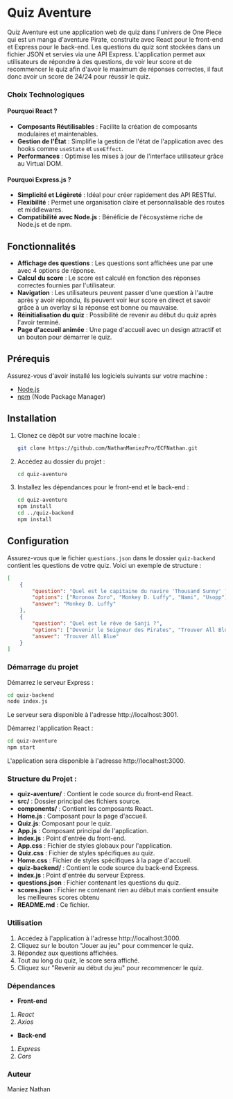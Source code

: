 # Quiz Aventure

Quiz Aventure est une application web de quiz dans l'univers de One Piece qui est un manga d'aventure Pirate, construite avec React pour le front-end et Express pour le back-end. Les questions du quiz sont stockées dans un fichier JSON et servies via une API Express. L'application permet aux utilisateurs de répondre à des questions, de voir leur score et de recommencer le quiz afin d'avoir le maximum de réponses correctes, il faut donc avoir un score de 24/24 pour réussir le quiz.

### Choix Technologiques

#### Pourquoi React ?

- **Composants Réutilisables** : Facilite la création de composants modulaires et maintenables.
- **Gestion de l'État** : Simplifie la gestion de l'état de l'application avec des hooks comme `useState` et `useEffect`.
- **Performances** : Optimise les mises à jour de l'interface utilisateur grâce au Virtual DOM.

#### Pourquoi Express.js ?

- **Simplicité et Légèreté** : Idéal pour créer rapidement des API RESTful.
- **Flexibilité** : Permet une organisation claire et personnalisable des routes et middlewares.
- **Compatibilité avec Node.js** : Bénéficie de l'écosystème riche de Node.js et de npm.
## Fonctionnalités

- **Affichage des questions** : Les questions sont affichées une par une avec 4 options de réponse.
- **Calcul du score** : Le score est calculé en fonction des réponses correctes fournies par l'utilisateur.
- **Navigation** : Les utilisateurs peuvent passer d'une question à l'autre après y avoir répondu, ils peuvent voir leur score en direct et savoir grâce à un overlay si la réponse est bonne ou mauvaise.
- **Réinitialisation du quiz** : Possibilité de revenir au début du quiz après l'avoir terminé.
- **Page d'accueil animée** : Une page d'accueil avec un design attractif et un bouton pour démarrer le quiz.

## Prérequis

Assurez-vous d'avoir installé les logiciels suivants sur votre machine :

- [Node.js](https://nodejs.org/)
- [npm](https://www.npmjs.com/) (Node Package Manager)

## Installation

1. Clonez ce dépôt sur votre machine locale :

    ```sh
    git clone https://github.com/NathanManiezPro/ECFNathan.git
    ```

2. Accédez au dossier du projet :

    ```sh
    cd quiz-aventure
    ```

3. Installez les dépendances pour le front-end et le back-end :

    ```sh
    cd quiz-aventure
    npm install
    cd ../quiz-backend
    npm install
    ```

## Configuration

Assurez-vous que le fichier `questions.json` dans le dossier `quiz-backend` contient les questions de votre quiz. Voici un exemple de structure :

```json
[
    {
        "question": "Quel est le capitaine du navire 'Thousand Sunny' ?",
        "options": ["Roronoa Zoro", "Monkey D. Luffy", "Nami", "Usopp"],
        "answer": "Monkey D. Luffy"
    },
    {
        "question": "Quel est le rêve de Sanji ?",
        "options": ["Devenir le Seigneur des Pirates", "Trouver All Blue", "Devenir le meilleur épéiste", "Trouver le One Piece"],
        "answer": "Trouver All Blue"
    }
]
```

### Démarrage du projet

Démarrez le serveur Express :
```sh
cd quiz-backend
node index.js
```
Le serveur sera disponible à l'adresse http://localhost:3001.

Démarrez l'application React :

```sh
cd quiz-aventure
npm start
```
L'application sera disponible à l'adresse http://localhost:3000.

### Structure du Projet : 
- **quiz-aventure/** : Contient le code source du front-end React.
- **src/** : Dossier principal des fichiers source.
- **components/** : Contient les composants React.
- **Home.js** : Composant pour la page d'accueil.
- **Quiz.js**: Composant pour le quiz.
- **App.js** : Composant principal de l'application.
- **index.js** : Point d'entrée du front-end.
- **App.css** : Fichier de styles globaux pour l'application.
- **Quiz.css** : Fichier de styles spécifiques au quiz.
- **Home.css** : Fichier de styles spécifiques à la page d'accueil.
- **quiz-backend/** : Contient le code source du back-end Express.
- **index.js** : Point d'entrée du serveur Express.
- **questions.json** : Fichier contenant les questions du quiz.
- **scores.json** : Fichier ne contenant rien au début mais contient ensuite les meilleures scores obtenu
- **README.md** : Ce fichier.

### Utilisation
1. Accédez à l'application à l'adresse http://localhost:3000.
2. Cliquez sur le bouton "Jouer au jeu" pour commencer le quiz.
3. Répondez aux questions affichées.
4. Tout au long du quiz, le score sera affiché.
5. Cliquez sur "Revenir au début du jeu" pour recommencer le quiz.


### Dépendances
- **Front-end**
1. *React*
2. *Axios*
- **Back-end**
1. *Express*
2. *Cors*



### Auteur
Maniez Nathan